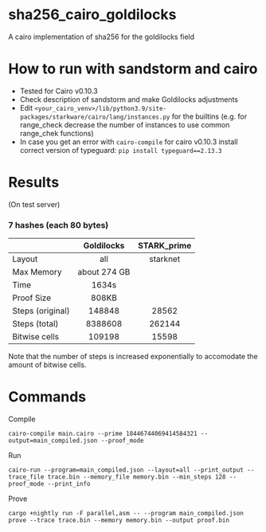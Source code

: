 # sha256_cairo_goldilocks
A cairo implementation of sha256 for the goldilocks field

# How to run with sandstorm and cairo
- Tested for Cairo v0.10.3
- Check description of sandstorm and make Goldilocks adjustments
- Edit `<your_cairo_venv>/lib/python3.9/site-packages/starkware/cairo/lang/instances.py` for the builtins (e.g. for range_check decrease the number of instances to use common range_chek functions)
- In case you get an error with `cairo-compile` for cairo v0.10.3 install correct version of typeguard: `pip install typeguard==2.13.3`

# Results
(On test server)
### 7 hashes (each 80 bytes)
|                   | Goldilocks    | STARK_prime  | 
|-------------------|:-------------:|:------------:|
| Layout            | all           | starknet     |
| Max Memory        | about 274 GB  |              | 
| Time              |    1634s      |              | 
| Proof Size        | 808KB         |              | 
| Steps (original)  | 148848        | 28562        | 
| Steps (total)     | 8388608       | 262144       | 
| Bitwise cells     | 109198        | 15598        | 

Note that the number of steps is increased exponentially to accomodate the amount of bitwise cells.

# Commands
Compile

```cairo-compile main.cairo --prime 18446744069414584321 --output=main_compiled.json --proof_mode```

Run

```cairo-run --program=main_compiled.json --layout=all --print_output --trace_file trace.bin --memory_file memory.bin --min_steps 128 --proof_mode --print_info```

Prove

```cargo +nightly run -F parallel,asm -- --program main_compiled.json prove --trace trace.bin --memory memory.bin --output proof.bin```


